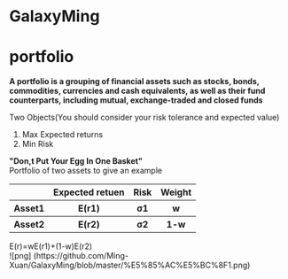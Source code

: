 # GalaxyMing
# portfolio
**A portfolio is a grouping of financial assets such as stocks, bonds, commodities, currencies and cash equivalents, as well as their fund counterparts, including mutual, exchange-traded and closed funds**
 
 
Two Objects(You should consider your risk tolerance and expected value)

<ol>
<li>Max Expected returns</li>
<li>Min Risk</li>
</ol>
<b>"Don,t Put Your Egg In One Basket"</b><br>
Portfolio of two assets to give an example
<table>
 <tr>
  <th></th><th>Expected retuen</th><th>Risk </th> <th>Weight</th>
 </tr>
 <tr>
  <th>Asset1</th><th>E(r1)</th><th>σ1 </th> <th>w</th>
 </tr>
 <tr>
  <th>Asset2</th><th>E(r2)</th><th>σ2 </th> <th>1-w</th>
 </tr>
</table>
E(r)=wE(r1)+(1-w)E(r2) <br>
![png] (https://github.com/Ming-Xuan/GalaxyMing/blob/master/%E5%85%AC%E5%BC%8F1.png)
